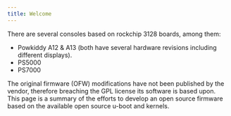 ```yaml
---
title: Welcome
---
```


There are several consoles based on rockchip 3128 boards, among them:
* Powkiddy A12 & A13 (both have several hardware revisions including different
  displays).
* PS5000
* PS7000

The original firmware (OFW) modifications have not been published by the vendor,
therefore breaching the GPL license its software is based upon. This page is a
summary of the efforts to develop an open source firmware based on the available
open source u-boot and kernels.
